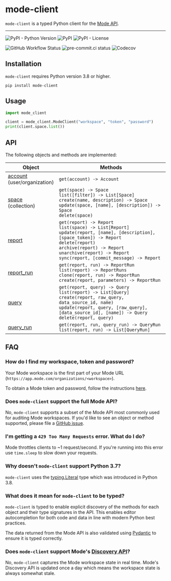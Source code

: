 # mode-client

`mode-client` is a typed Python client for the [Mode API](https://mode.com/developer/api-reference/introduction/).

---

![PyPI - Python Version](https://img.shields.io/pypi/pyversions/mode-client)
![PyPI](https://img.shields.io/pypi/v/mode-client)
![PyPI - License](https://img.shields.io/pypi/l/mode-client)

![GitHub Workflow Status](https://img.shields.io/github/workflow/status/k-aranke/mode-client/Test)
![pre-commit.ci status](https://results.pre-commit.ci/badge/github/k-aranke/mode-client/main.svg)
![Codecov](https://img.shields.io/codecov/c/github/k-aranke/mode-client)

## Installation

`mode-client` requires Python version 3.8 or higher.

```shell
pip install mode-client
```

## Usage

```python
import mode_client

client = mode_client.ModeClient("workspace", "token", "password")
print(client.space.list())
```

## API

The following objects and methods are implemented:

| Object                                                                                        | Methods                                                                                                                                                                                                                                                             |
|-----------------------------------------------------------------------------------------------|---------------------------------------------------------------------------------------------------------------------------------------------------------------------------------------------------------------------------------------------------------------------|
| [account](https://mode.com/developer/api-reference/management/users/)<br/>(user/organization) | `get(account) -> Account`                                                                                                                                                                                                                                           |
| [space](https://mode.com/developer/api-reference/management/collections/)<br/>(collection)    | `get(space) -> Space`<br/>`list([filter]) -> List[Space]`<br/>`create(name, description) -> Space`<br/>`update(space, [name], [description]) -> Space`<br/>`delete(space)`                                                                                          |
| [report](https://mode.com/developer/api-reference/analytics/reports/)                         | `get(report) -> Report`<br/>`list(space) -> List[Report]`<br/>`update(report, [name], [description], [space_token]) -> Report`<br/>`delete(report)`<br/>`archive(report) -> Report`<br/>`unarchive(report) -> Report`<br/>`sync(report, [commit_message) -> Report` |
| [report_run](https://mode.com/developer/api-reference/analytics/report-runs/)                 | `get(report, run) -> ReportRun`<br/>`list(report) -> ReportRuns`<br/>`clone(report, run) -> ReportRun`<br/>`create(report, parameters) -> ReportRun`                                                                                                                |
| [query](https://mode.com/developer/api-reference/analytics/queries/)                          | `get(report, query) -> Query`<br/>`list(report) -> List[Query]`<br/>`create(report, raw_query, data_source_id, name)`<br/>`update(report, query, [raw_query], [data_source_id], [name]) -> Query`<br/>`delete(report, query)`                                       |
| [query_run](https://mode.com/developer/api-reference/analytics/query-runs/)                   | `get(report, run, query_run) -> QueryRun`<br/>`list(report, run) -> List[QueryRun]`                                                                                                                                                                                 |

## FAQ

### How do I find my workspace, token and password?

Your Mode workspace is the first part of your Mode URL (`https://app.mode.com/organizations/<workspace>`).

To obtain a Mode token and password, follow the instructions [here](https://mode.com/developer/api-reference/authentication/).

### Does `mode-client` support the full Mode API?

No, `mode-client` supports a subset of the Mode API most commonly used for auditing Mode workspaces.
If you'd like to see an object or method supported, please file a [GitHub issue](https://github.com/k-aranke/mode-client/issues/new).

### I'm getting a `429 Too Many Requests` error. What do I do?

Mode throttles clients to ~1 request/second.
If you're running into this error use `time.sleep` to slow down your requests.

### Why doesn't `mode-client` support Python 3.7?

`mode-client` uses the [typing.Literal](https://docs.python.org/3/library/typing.html#typing.Literal) type which was introduced in Python 3.8.

### What does it mean for `mode-client` to be typed?

`mode-client` is typed to enable explicit discovery of the methods for each object and their type signatures in the API.
This enables editor autocompletion for both code and data in line with modern Python best practices.

The data returned from the Mode API is also validated using [Pydantic](https://pydantic-docs.helpmanual.io) to ensure it is typed correctly.

### Does `mode-client` support Mode's [Discovery API](https://mode.com/developer/discovery-api/introduction/)?

No, `mode-client` captures the Mode workspace state in real time.
Mode's Discovery API is updated once a day which means the workspace state is always somewhat stale.
